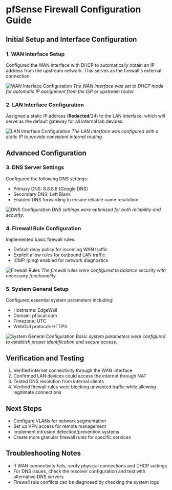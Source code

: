 
# **pfSense Firewall Configuration Guide**

## **Initial Setup and Interface Configuration**

### **1. WAN Interface Setup**
Configured the WAN interface with DHCP to automatically obtain an IP address from the upstream network. This serves as the firewall's external connection.

![WAN Interface Configuration](https://github.com/user-attachments/assets/96d30e7e-73a6-45e8-8d5d-904e2c3bad09)
*The WAN interface was set to DHCP mode for automatic IP assignment from the ISP or upstream router.*

### **2. LAN Interface Configuration**
Assigned a static IP address (**Redacted**/24) to the LAN interface, which will serve as the default gateway for all internal lab devices.

![LAN Interface Configuration](https://github.com/user-attachments/assets/4747515b-a099-41b0-92e5-322c255a4abb)
*The LAN interface was configured with a static IP to provide consistent internal routing.*

## **Advanced Configuration**

### **3. DNS Server Settings**
Configured the following DNS settings:
- Primary DNS: 8.8.8.8 (Google DNS)
- Secondary DNS: Left Blank
- Enabled DNS forwarding to ensure reliable name resolution

![DNS Configuration](https://github.com/user-attachments/assets/d3c7d2a9-9e54-451e-a7ab-39addcf67494)
*DNS settings were optimized for both reliability and security.*

### **4. Firewall Rule Configuration**
Implemented basic firewall rules:
- Default deny policy for incoming WAN traffic
- Explicit allow rules for outbound LAN traffic
- ICMP (ping) enabled for network diagnostics

![Firewall Rules](https://github.com/user-attachments/assets/e2ee56b0-8ace-4a6b-b87f-d20cdd25ed4a)
*The firewall rules were configured to balance security with necessary functionality.*

### **5. System General Setup**
Configured essential system parameters including:
- Hostname: EdgeWall
- Domain: pflocal.com
- Timezone: UTC
- WebGUI protocol: HTTPS

![System General Configuration](https://github.com/user-attachments/assets/caa6568f-1c8a-4850-ad1e-9f5972d808f7)
*Basic system parameters were configured to establish proper identification and secure access.*

## **Verification and Testing**
1. Verified internet connectivity through the WAN interface
2. Confirmed LAN devices could access the internet through NAT
3. Tested DNS resolution from internal clients
4. Verified firewall rules were blocking unwanted traffic while allowing legitimate connections

## **Next Steps**
- Configure VLANs for network segmentation
- Set up VPN access for remote management
- Implement intrusion detection/prevention systems
- Create more granular firewall rules for specific services

## **Troubleshooting Notes**
- If WAN connectivity fails, verify physical connections and DHCP settings
- For DNS issues, check the resolver configuration and test with alternative DNS servers
- Firewall rule conflicts can be diagnosed by checking the system logs

